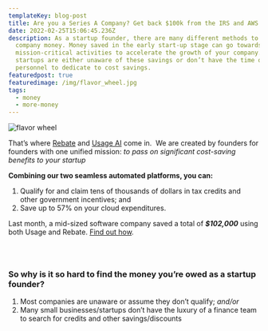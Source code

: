```yaml
---
templateKey: blog-post
title: Are you a Series A Company? Get back $100k from the IRS and AWS
date: 2022-02-25T15:06:45.236Z
description: As a startup founder, there are many different methods to save your
  company money. Money saved in the early start-up stage can go towards other
  mission-critical activities to accelerate the growth of your company. Yet many
  startups are either unaware of these savings or don’t have the time or
  personnel to dedicate to cost savings.
featuredpost: true
featuredimage: /img/flavor_wheel.jpg
tags:
  - money
  - more-money
---
```


![flavor wheel](/img/rebate_illustration-150x150.png)

That’s where [Rebate](https://rebate.us/) and [Usage AI](http://usage.ai/) come in.  We are created by founders for founders with one unified mission: *to pass on significant cost-saving benefits to your startup*

**Combining our two seamless automated platforms, you can:**

1. Qualify for and claim tens of thousands of dollars in tax credits and other government incentives; and
2. Save up to 57% on your cloud expenditures.

Last month, a mid-sized software company saved a total of **_$102,000_** using both Usage and Rebate. [Find out how](https://calendly.com/usage-ai/30min?month=2022-02/?).

###  

### **So why is it so hard to find the money you’re owed as a startup founder?**

1. Most companies are unaware or assume they don’t qualify; *and/or*
2. Many small businesses/startups don’t have the luxury of a finance team to search for credits and other savings/discounts
